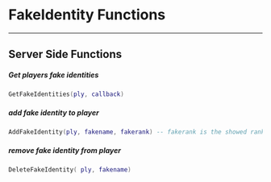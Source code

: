 # FakeIdentity Functions

------------

## Server Side Functions

##### Get players fake identities

```lua
GetFakeIdentities(ply, callback)
```

##### add fake identity to player

```lua
AddFakeIdentity(ply, fakename, fakerank) -- fakerank is the showed rank (e.g. "Jedi Spion")
```

##### remove fake identity from player

```lua
DeleteFakeIdentity( ply, fakename)
```
